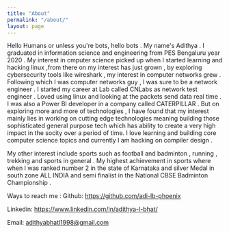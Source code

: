 ```yaml
---
title: "About"
permalink: "/about/"
layout: page
---
```


Hello Humans or unless you're bots, hello bots .
My name's Adithya . I graduated in information science and engineering from PES Bengaluru year 2020 . My interest in cmputer science picked up when I started learning and hacking linux ,from there on my interest has just grown , by exploring cybersecurity tools like wireshark , my interest in computer networks grew . Following which I was computer networks guy , I was sure to be a network engineer . I started my career at Lab called CNLabs as network test engineer . Loved using linux and looking at the packets send data real time . I was also a Power BI developer in a company called CATERPILLAR . But on exploring more and more of technologies , I have found that my interest mainly lies in working on cutting edge technologies meaning building those sophisticated general purpose tech which has ability to create a very high impact in the socity over a period of time. I love learning and building core computer science topics and currently I am hacking on compiler design .

My other interest include sports such as football and badminton , running , trekking and sports in general . My highest achievement in sports where when I was ranked number 2 in the state of Karnataka and silver Medal in south zone ALL INDIA and semi finalist in the National CBSE Badminton Championship . 

Ways to reach me : 
Github: https://github.com/adi-lb-phoenix

Linkedin: https://www.linkedin.com/in/adithya-l-bhat/

Email: adithyabhatl1998@gmail.com
